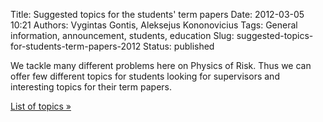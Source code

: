 Title: Suggested topics for the students' term papers
Date: 2012-03-05 10:21
Authors: Vygintas Gontis, Aleksejus Kononovicius
Tags: General information, announcement, students, education
Slug: suggested-topics-for-students-term-papers-2012
Status: published

We tackle many
different problems here on Physics of Risk. Thus we can offer few
different topics for students looking for supervisors and interesting
topics for their term papers.

[List of topics »](/for-students)
